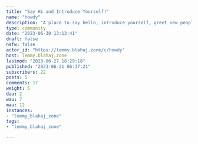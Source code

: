```yaml
---
title: "Say Hi and Introduce Yourself!" 
name: "howdy"
description: "A place to say hello, introduce yourself, greet new people.Intended for, but not limited to, users of lemmy.blahaj.zone"
type: community
date: "2023-06-30 13:13:41"
draft: false
nsfw: false
actor_id: "https://lemmy.blahaj.zone/c/howdy"
host: lemmy.blahaj.zone
lastmod: "2023-06-27 18:29:18"
published: "2023-06-21 06:37:21"
subscribers: 22
posts: 5
comments: 17
weight: 5
dau: 2
wau: 7
mau: 12
instances:
- "lemmy_blahaj_zone"
tags: 
- "lemmy_blahaj_zone"

---
```

